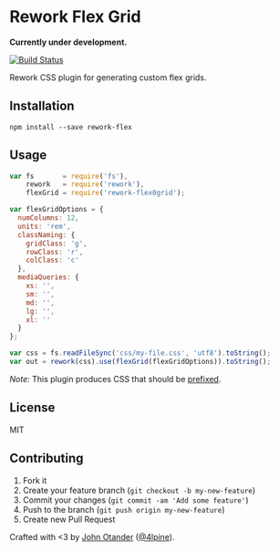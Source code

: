 # Rework Flex Grid

__Currently under development.__

[![Build Status](https://travis-ci.org/johnotander/rework-flex.svg?branch=master)](https://travis-ci.org/johnotander/rework-flex)

Rework CSS plugin for generating custom flex grids.

## Installation

```
npm install --save rework-flex
```

## Usage

```javascript
var fs       = require('fs'),
    rework   = require('rework'),
    flexGrid = require('rework-flex0grid');

var flexGridOptions = {
  numColumns: 12,
  units: 'rem',
  classNaming: {
    gridClass: 'g',
    rowClass: 'r',
    colClass: 'c'
  },
  mediaQueries: {
    xs: '',
    sm: '',
    md: '',
    lg: '',
    xl: ''
  }
};

var css = fs.readFileSync('css/my-file.css', 'utf8').toString();
var out = rework(css).use(flexGrid(flexGridOptions)).toString();
```

_Note:_ This plugin produces CSS that should be [prefixed](https://github.com/postcss/autoprefixer).

## License

MIT

## Contributing

1. Fork it
2. Create your feature branch (`git checkout -b my-new-feature`)
3. Commit your changes (`git commit -am 'Add some feature'`)
4. Push to the branch (`git push origin my-new-feature`)
5. Create new Pull Request

Crafted with <3 by [John Otander](http://johnotander.com) ([@4lpine](https://twitter.com/4lpine)).
